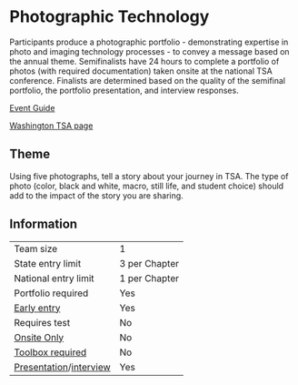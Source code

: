 # Photographic Technology

Participants produce a photographic portfolio - demonstrating expertise in photo and imaging technology processes - to convey a message based on the annual theme. Semifinalists have 24 hours to complete a portfolio of photos (with required documentation) taken onsite at the national TSA conference. Finalists are determined based on the quality of the semifinal portfolio, the portfolio presentation, and interview responses.

[Event Guide](https://lwsd.sharepoint.com/:b:/r/sites/GR-JHS-TechnologyStudentAssociation-SCA/Shared%20Documents/23-24/Competition/Event%20Guides/HS%20-%20Photographic%20Technology.pdf)

[Washington TSA page](https://www.washingtontsa.org/high-school-events/photographic-technology)

## Theme

Using five photographs, tell a story about your journey in TSA. The type of photo (color, black and white, macro, still life, and student choice) should add to the impact of the story you are sharing.

## Information

|                                              |               |
| -------------------------------------------- | ------------- |
| Team size                                    | 1             |
| State entry limit                            | 3 per Chapter |
| National entry limit                         | 1 per Chapter |
| Portfolio required                           | Yes           |
| [Early entry](/#terms)                       | Yes           |
| Requires test                                | No            |
| [Onsite Only](/#terms)                       | No            |
| [Toolbox required](/#terms)                  | No            |
| [Presentation](/#terms)/[interview](/#terms) | Yes           |
